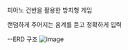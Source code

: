 피아노 건반을 활용한 방치형 게임

랜덤하게 주어지는 음계를 듣고 정확하게 입력

--ERD 구조
![image](https://github.com/user-attachments/assets/5c9a9c06-0f58-49bf-acec-bb71df375602)
